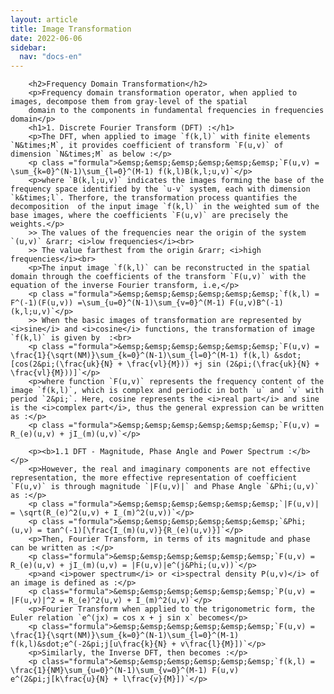 ```yaml
---
layout: article
title: Image Transformation
date: 2022-06-06
sidebar:
  nav: "docs-en"
---
```



<html>


<!--- Adding Google Analytics -->
<!-- Global site tag (gtag.js) - Google Analytics -->
<script async src="https://www.googletagmanager.com/gtag/js?id=UA-154990580-2"></script>
<script>
  window.dataLayer = window.dataLayer || [];
  function gtag(){dataLayer.push(arguments);}
  gtag('js', new Date());

  gtag('config', 'UA-154990580-2');
</script>
<!-- End of Google Analytics Code -->
<!-- Adding MathJAX -->
<script src="https://polyfill.io/v3/polyfill.min.js?features=es6"></script>
  <script id="MathJax-script" async
          src="https://cdn.jsdelivr.net/npm/mathjax@3/es5/tex-mml-chtml.js">
  </script>
  <script async="true" src="https://cdn.jsdelivr.net/npm/mathjax@2/MathJax.js?config=AM_CHTML"> </script>
<!-- End of MathJAX -->


<body>

        <h2>Frequency Domain Transformation</h2>
        <p>Frequency domain transformation operator, when applied to images, decompose them from gray-level of the spatial 
        domain to the components in fundamental frequencies in frequencies domain</p>
        <h1>1. Discrete Fourier Transform (DFT) :</h1>
        <p>The DFT, when applied to image `f(k,l)` with finite elements `N&times;M`, it provides coefficient of transform `F(u,v)` of dimension `N&times;M` as below :</p>
        <p class ="formula">&emsp;&emsp;&emsp;&emsp;&emsp;&emsp;`F(u,v) = \sum_{k=0}^(N-1)\sum_{l=0}^(M-1) f(k,l)B(k,l;u,v)`</p>
        <p>where `B(k,l;u,v)` indicates the images forming the base of the frequency space identified by the `u-v` system, each with dimension `k&times;l`. Therfore, the transformation process quantifies the decomposition  of the input image `f(k,l)` in the weighted sum of the base images, where the coefficients `F(u,v)` are precisely the weights.</p>
		>> The values of the frequencies near the origin of the system `(u,v)` &rarr; <i>low frequencies</i><br>
		>> The value farthest from the origin &rarr; <i>high frequencies</i><br>
		<p>The input image `f(k,l)` can be reconstructed in the spatial domain through the coefficients of the transform `F(u,v)` with the equation of the inverse Fourier transform, i.e,</p>
		<p class ="formula">&emsp;&emsp;&emsp;&emsp;&emsp;&emsp;`f(k,l) = F^(-1)(F(u,v)) =\sum_{u=0}^(N-1)\sum_{v=0}^(M-1) F(u,v)B^(-1)(k,l;u,v)`</p>
		>> When the basic images of transformation are represented by <i>sine</i> and <i>cosine</i> functions, the transformation of image `f(k,l)` is given by  :<br>
		<p class ="formula">&emsp;&emsp;&emsp;&emsp;&emsp;&emsp;`F(u,v) = \frac{1}{\sqrt(NM)}\sum_{k=0}^(N-1)\sum_{l=0}^(M-1) f(k,l) &sdot;[cos(2&pi;(\frac{uk}{N} + \frac{vl}{M})) +j sin (2&pi;(\frac{uk}{N} + \frac{vl}{M}))]`</p>
		<p>where function `F(u,v)` represents the frequency content of the image `f(k,l)`, which is complex and periodic in both `u` and `v` with period `2&pi;`. Here, cosine represents the <i>real part</i> and sine is the <i>complex part</i>, thus the general expression can be written as :</p>
		<p class ="formula">&emsp;&emsp;&emsp;&emsp;&emsp;&emsp;`F(u,v) = R_(e)(u,v) + jI_(m)(u,v)`</p>
		
		<p><b>1.1 DFT - Magnitude, Phase Angle and Power Spectrum :</b></p>
		<p>However, the real and imaginary components are not effective representation, the more effective representation of coefficient `F(u,v)` is through magnitude `|F(u,v)|` and Phase Angle `&Phi;(u,v)` as :</p>
		<p class ="formula">&emsp;&emsp;&emsp;&emsp;&emsp;&emsp;`|F(u,v)| = \sqrt(R_(e)^2(u,v) + I_(m)^2(u,v))`</p>
		<p class ="formula">&emsp;&emsp;&emsp;&emsp;&emsp;&emsp;`&Phi;(u,v) = tan^(-1)[\frac{I_(m)(u,v)}{R_(e)(u,v)}]`</p>
		<p>Then, Fourier Transform, in terms of its magnitude and phase can be written as :</p>
		<p class="formula">&emsp;&emsp;&emsp;&emsp;&emsp;&emsp;`F(u,v) = R_(e)(u,v) + jI_(m)(u,v) = |F(u,v)|e^(j&Phi;(u,v))`</p>
		<p>and <i>power spectrum</i> or <i>spectral density P(u,v)</i> of an image is defined as :</p>
		<p class="formula">&emsp;&emsp;&emsp;&emsp;&emsp;&emsp;`P(u,v) = |F(u,v)|^2 = R_(e)^2(u,v) + I_(m)^2(u,v)`</p>
		<p>Fourier Transform when applied to the trigonometric form, the Euler relation `e^(jx) = cos x + j sin x` becomes</p>
		<p class="formula">&emsp;&emsp;&emsp;&emsp;&emsp;&emsp;`F(u,v) = \frac{1}{\sqrt(NM)}\sum_{k=0}^(N-1)\sum_{l=0}^(M-1) f(k,l)&sdot;e^(-2&pi;j[u\frac{k}{N} + v\frac{l}{M}])`</p>
		<p>Similarly, the Inverse DFT, then becomes :</p>
		<p class="formula">&emsp;&emsp;&emsp;&emsp;&emsp;&emsp;`f(k,l) = \frac{1}{NM}\sum_{u=0}^(N-1)\sum_{v=0}^(M-1) F(u,v) e^(2&pi;j[k\frac{u}{N} + l\frac{v}{M}])`</p>




</body>
</html>
